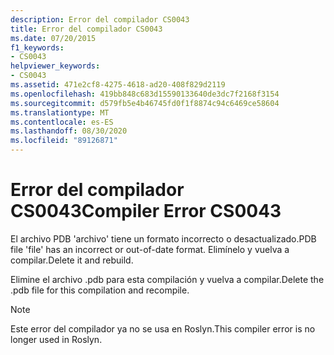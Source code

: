 ```yaml
---
description: Error del compilador CS0043
title: Error del compilador CS0043
ms.date: 07/20/2015
f1_keywords:
- CS0043
helpviewer_keywords:
- CS0043
ms.assetid: 471e2cf8-4275-4618-ad20-408f829d2119
ms.openlocfilehash: 419bb848c683d15590133640de3dc7f2168f3154
ms.sourcegitcommit: d579fb5e4b46745fd0f1f8874c94c6469ce58604
ms.translationtype: MT
ms.contentlocale: es-ES
ms.lasthandoff: 08/30/2020
ms.locfileid: "89126871"
---
```

# <a name="compiler-error-cs0043"></a><span data-ttu-id="3b553-103">Error del compilador CS0043</span><span class="sxs-lookup"><span data-stu-id="3b553-103">Compiler Error CS0043</span></span>

<span data-ttu-id="3b553-104">El archivo PDB 'archivo' tiene un formato incorrecto o desactualizado.</span><span class="sxs-lookup"><span data-stu-id="3b553-104">PDB file 'file' has an incorrect or out-of-date format.</span></span> <span data-ttu-id="3b553-105">Elimínelo y vuelva a compilar.</span><span class="sxs-lookup"><span data-stu-id="3b553-105">Delete it and rebuild.</span></span>

 <span data-ttu-id="3b553-106">Elimine el archivo .pdb para esta compilación y vuelva a compilar.</span><span class="sxs-lookup"><span data-stu-id="3b553-106">Delete the .pdb file for this compilation and recompile.</span></span>

> [!NOTE]
> <span data-ttu-id="3b553-107">Este error del compilador ya no se usa en Roslyn.</span><span class="sxs-lookup"><span data-stu-id="3b553-107">This compiler error is no longer used in Roslyn.</span></span>
